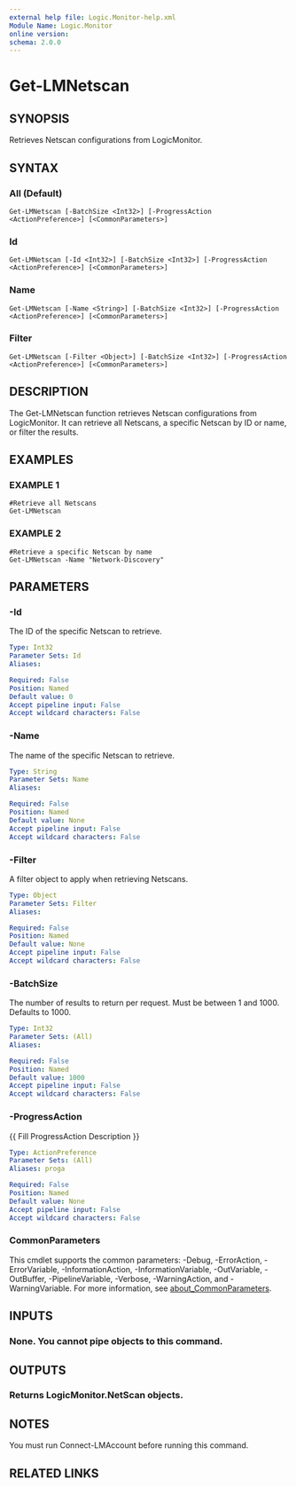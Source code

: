 ```yaml
---
external help file: Logic.Monitor-help.xml
Module Name: Logic.Monitor
online version:
schema: 2.0.0
---
```


# Get-LMNetscan

## SYNOPSIS
Retrieves Netscan configurations from LogicMonitor.

## SYNTAX

### All (Default)
```
Get-LMNetscan [-BatchSize <Int32>] [-ProgressAction <ActionPreference>] [<CommonParameters>]
```

### Id
```
Get-LMNetscan [-Id <Int32>] [-BatchSize <Int32>] [-ProgressAction <ActionPreference>] [<CommonParameters>]
```

### Name
```
Get-LMNetscan [-Name <String>] [-BatchSize <Int32>] [-ProgressAction <ActionPreference>] [<CommonParameters>]
```

### Filter
```
Get-LMNetscan [-Filter <Object>] [-BatchSize <Int32>] [-ProgressAction <ActionPreference>] [<CommonParameters>]
```

## DESCRIPTION
The Get-LMNetscan function retrieves Netscan configurations from LogicMonitor.
It can retrieve all Netscans, a specific Netscan by ID or name, or filter the results.

## EXAMPLES

### EXAMPLE 1
```
#Retrieve all Netscans
Get-LMNetscan
```

### EXAMPLE 2
```
#Retrieve a specific Netscan by name
Get-LMNetscan -Name "Network-Discovery"
```

## PARAMETERS

### -Id
The ID of the specific Netscan to retrieve.

```yaml
Type: Int32
Parameter Sets: Id
Aliases:

Required: False
Position: Named
Default value: 0
Accept pipeline input: False
Accept wildcard characters: False
```

### -Name
The name of the specific Netscan to retrieve.

```yaml
Type: String
Parameter Sets: Name
Aliases:

Required: False
Position: Named
Default value: None
Accept pipeline input: False
Accept wildcard characters: False
```

### -Filter
A filter object to apply when retrieving Netscans.

```yaml
Type: Object
Parameter Sets: Filter
Aliases:

Required: False
Position: Named
Default value: None
Accept pipeline input: False
Accept wildcard characters: False
```

### -BatchSize
The number of results to return per request.
Must be between 1 and 1000.
Defaults to 1000.

```yaml
Type: Int32
Parameter Sets: (All)
Aliases:

Required: False
Position: Named
Default value: 1000
Accept pipeline input: False
Accept wildcard characters: False
```

### -ProgressAction
{{ Fill ProgressAction Description }}

```yaml
Type: ActionPreference
Parameter Sets: (All)
Aliases: proga

Required: False
Position: Named
Default value: None
Accept pipeline input: False
Accept wildcard characters: False
```

### CommonParameters
This cmdlet supports the common parameters: -Debug, -ErrorAction, -ErrorVariable, -InformationAction, -InformationVariable, -OutVariable, -OutBuffer, -PipelineVariable, -Verbose, -WarningAction, and -WarningVariable. For more information, see [about_CommonParameters](http://go.microsoft.com/fwlink/?LinkID=113216).

## INPUTS

### None. You cannot pipe objects to this command.
## OUTPUTS

### Returns LogicMonitor.NetScan objects.
## NOTES
You must run Connect-LMAccount before running this command.

## RELATED LINKS
